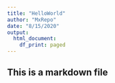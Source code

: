 ```yaml
---
title: "HelloWorld"
author: "MxRepo"
date: "8/15/2020"
output:
  html_document:
    df_print: paged
---
```


## This is a markdown file